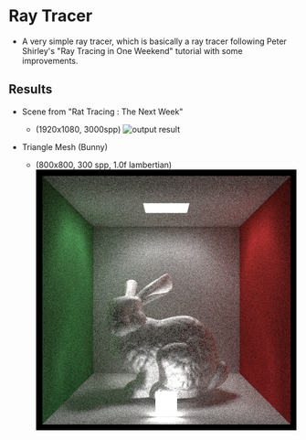 # Ray Tracer

* A very simple ray tracer, which is basically a ray tracer following Peter Shirley's "Ray Tracing in One Weekend" tutorial with some improvements.

## Results

* Scene from "Rat Tracing : The Next Week"
    * (1920x1080, 3000spp)
![output result](/output_images/final_1920_3000spp.png)

* Triangle Mesh (Bunny)
    * (800x800, 300 spp, 1.0f lambertian)
![output result](/output_images/rabbit.png)
